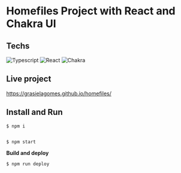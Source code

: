 # Homefiles Project with React and Chakra UI

## Techs
![Typescript](https://img.shields.io/badge/TypeScript-007ACC?style=for-the-badge&logo=typescript&logoColor=white "Typescript")
![React](https://img.shields.io/badge/React-20232A?style=for-the-badge&logo=react&logoColor=61DAFB)
![Chakra](https://img.shields.io/badge/chakra-%234ED1C5.svg?style=for-the-badge&logo=chakraui&logoColor=white)

## Live project
https://grasielagomes.github.io/homefiles/

## Install and Run

    $ npm i


    $ npm start

**Build and deploy**

    $ npm run deploy

